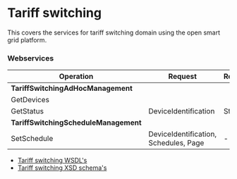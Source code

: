 # Tariff switching
This covers the services for tariff switching domain using the open smart grid platform.

### Webservices

| **Operation** | **Request** | **Response** |
| --- | --- | --- |
| **TariffSwitchingAdHocManagement** |
| GetDevices |   |   |
| GetStatus | DeviceIdentification | Status |
| **TariffSwitchingScheduleManagement** |
| SetSchedule | DeviceIdentification, Schedules, Page | - |


* [Tariff switching WSDL's](https://github.com/OSGP/Platform/tree/development/osgp-adapter-ws-tariffswitching/src/main/webapp/WEB-INF/wsdl/tariffswitching)
* [Tariff switching XSD schema's](https://github.com/OSGP/Platform/tree/development/osgp-adapter-ws-tariffswitching/src/main/webapp/WEB-INF/wsdl/tariffswitching/schemas)
